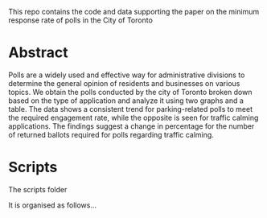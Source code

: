 This repo contains the code and data supporting the paper on the minimum
response rate of polls in the City of Toronto

# Abstract

Polls are a widely used and effective way for administrative divisions to
determine the general opinion of residents and businesses on various topics.
We obtain the polls conducted by the city of Toronto broken down based
on the type of application and analyze it using two graphs and a table.
The data shows a consistent trend for parking-related polls to meet the
required engagement rate, while the opposite is seen for traffic calming
applications. The findings suggest a change in percentage for the number
of returned ballots required for polls regarding traffic calming.

# Scripts

The scripts folder 




It is organised as follows...
